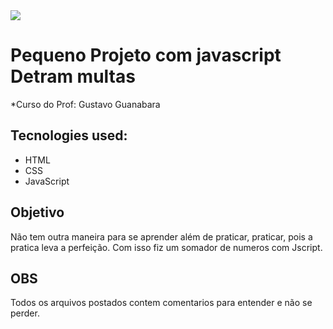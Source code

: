 <img src="https://i.ibb.co/ZcdxhQ7/vel.png">


#  Pequeno Projeto com javascript Detram multas

 *Curso do Prof: Gustavo Guanabara
## Tecnologies used:
* HTML
* CSS
* JavaScript

## Objetivo
Não tem outra maneira para se aprender além de praticar, praticar, pois a pratica leva a perfeição.
Com isso fiz um  somador de numeros com Jscript.

## OBS
Todos os arquivos postados contem comentarios para entender e não se perder. 

